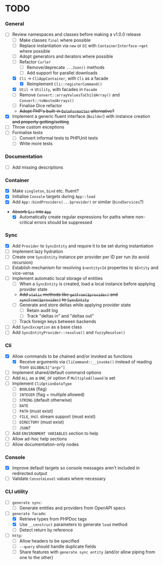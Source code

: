 # TODO

### General
- [ ] Review namespaces and classes before making a v1.0.0 release
  - [ ] Make classes `final` where possible
  - [ ] Replace instantiation via `new` or `DI` with `ContainerInterface->get` where possible
  - [ ] Adopt generators and iterators where possible
  - [ ] Refactor `Curler`
    - [ ] Remove/deprecate `...Json()` methods
    - [ ] Add support for parallel downloads
  - [x] `Cli` -> `CliAppContainer`, with `Cli` as a facade
    - [x] Reimplement `Cli::registerCommand()`
  - [x] `Util` -> `Utility`, with facades in `Facade`
  - [ ] Remove `Convert::arrayValuesToChildArray()` and `Convert::toNestedArrays()`
  - [ ] Finalise Dice refactor
  - ~~Adopt PHP's built-in `DateFormatter` alternative?~~
- [x] Implement a generic fluent interface (`Builder`) with instance creation ~~and property getting/setting~~
- [ ] Throw custom exceptions
- [ ] Formalise tests
  - [ ] Convert informal tests to PHPUnit tests
  - [ ] Write more tests

### Documentation
- [ ] Add missing descriptions

### Container
- [x] Make `singleton`, `bind` etc. fluent?
- [x] Initialise `Console` targets during `App::load`
- [x] Add `App::bindProviders(...$provider)` or similar (`bindServices`?)
- ~~Absorb `Err` into `App`~~
  - [x] Automatically create regular expressions for paths where non-critical errors should be suppressed

### Sync
- [x] Add `Provider` to `SyncEntity` and require it to be set during instantiation
- [ ] Implement lazy hydration
- [ ] Create one `SyncEntity` instance per provider per ID per run (to avoid recursion)
- [ ] Establish mechanism for resolving `$<entity>Id` properties to `$Entity` and vice-versa
- [ ] Implement automatic local storage of entities
  - [ ] When a `SyncEntity` is created, load a local instance before applying provider state
  - ~~Add `static` methods like `getFrom($provider)` and `syncFrom($provider)` to `SyncEntity`~~
  - [ ] Generate and store deltas while applying provider state
    - [ ] Retain audit log
    - [ ] Track "deltas in" and "deltas out"
  - [ ] Track foreign keys between backends
- [ ] Add `SyncException` as a base class
- [ ] Add `SyncEntityProvider::resolve()` and `fuzzyResolve()`

### Cli
- [x] Allow commands to be chained and/or invoked as functions
  - [x] Receive arguments via `CliCommand::__invoke()` instead of reading from `$GLOBALS["argv"]`
- [ ] Implement shared/default command options
- [ ] Add `ALL` as a `ONE_OF` option if `MultipleAllowed` is set
- [ ] Implement `CliOptionDataType`
  - [ ] `BOOLEAN` (flag)
  - [ ] `INTEGER` (flag + multiple allowed)
  - [ ] `STRING` (default otherwise)
  - [ ] `DATE`
  - [ ] `PATH` (must exist)
  - [ ] `FILE`, incl. stream support (must exist)
  - [ ] `DIRECTORY` (must exist)
  - [ ] `JSON`?
- [ ] Add `ENVIRONMENT VARIABLES` section to help
- [ ] Allow ad-hoc help sections
- [ ] Allow documentation-only nodes

### Console
- [x] Improve default targets so console messages aren't included in redirected output
- [ ] Validate `ConsoleLevel` values where necessary

### CLI utility
- [ ] `generate sync`:
  - [ ] Generate entities and providers from OpenAPI specs
- [ ] `generate facade`:
  - [x] Retrieve types from PHPDoc tags
  - [x] Use `__construct` parameters to generate `load` method
  - [ ] Detect return by reference
- [ ] `http`:
  - [ ] Allow headers to be specified
  - [ ] `--query` should handle duplicate fields
  - [ ] Share features with `generate sync entity` (and/or allow piping from one to the other)
